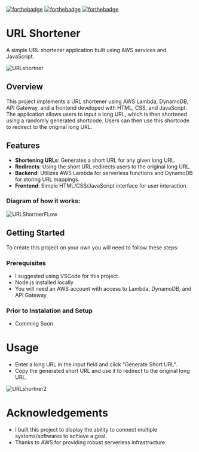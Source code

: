 
[![forthebadge](https://forthebadge.com/images/badges/uses-js.svg)](https://forthebadge.com)
[![forthebadge](https://forthebadge.com/images/badges/uses-html.svg)](https://forthebadge.com)
[![forthebadge](https://forthebadge.com/images/badges/uses-css.svg)](https://forthebadge.com)

# URL Shortener

A simple URL shortener application built using AWS services and JavaScript.

![URLshortner](https://github.com/JustJakee/URL_Shortner/assets/45543899/c17ce80d-be9f-4eb4-8e19-9ac4fc26e746)

## Overview

This project implements a URL shortener using AWS Lambda, DynamoDB, API Gateway, and a frontend developed with HTML, CSS, and JavaScript. The application allows users to input a long URL, which is then shortened using a randomly generated shortcode. Users can then use this shortcode to redirect to the original long URL.

## Features

- **Shortening URLs**: Generates a short URL for any given long URL.
- **Redirects**: Using the short URL redirects users to the original long URL.
- **Backend**: Utilizes AWS Lambda for serverless functions and DynamoDB for storing URL mappings.
- **Frontend**: Simple HTML/CSS/JavaScript interface for user interaction.

### Diagram of how it works:

![URLShortnerFLow](https://github.com/JustJakee/URL_Shortner/assets/45543899/dcc418b4-bc20-4445-9954-63d15a1ee30a)

## Getting Started

To create this project on your own you will need to follow these steps:

### Prerequisites

- I suggested using VSCode for this project.
- Node.js installed locally
- You will need an AWS account with access to Lambda, DynamoDB, and API Gateway

### Prior to Instalation and Setup

- Comming Soon

# Usage

- Enter a long URL in the input field and click "Generate Short URL".
- Copy the generated short URL and use it to redirect to the original long URL.

![URLshortner2](https://github.com/JustJakee/URL_Shortner/assets/45543899/d2cf849a-5d0d-4484-a140-2f15b0d183b6)

# Acknowledgements
- I built this project to display the ability to connect multiple systems/softwares to achieve a goal.
- Thanks to AWS for providing robust serverless infrastructure.
